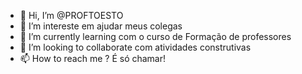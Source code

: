 - 👋 Hi, I’m @PROFTOESTO
- 👀 I’m intereste  em ajudar meus colegas
- 🌱 I’m currently learning  com o curso de Formação de professores
- 💞️ I’m looking to collaborate com atividades construtivas
- 📫 How to reach me ? É só chamar!

<!---
PROFTOESTO/PROFTOESTO is a ✨ special ✨ repository because its `README.md` (this file) appears on your GitHub profile.
You can click the Preview link to take a look at your changes.
--->
